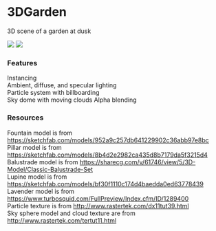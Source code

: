 # 3DGarden
3D scene of a garden at dusk

<img src="https://img.shields.io/badge/language-C%2B%2B-8800A7.svg"> <img src="https://img.shields.io/badge/DirectX-11-8800A7.svg">

### Features
Instancing  
Ambient, diffuse, and specular lighting  
Particle system with billboarding  
Sky dome with moving clouds
Alpha blending

### Resources
Fountain model is from https://sketchfab.com/models/952a9c257db641229902c36abb97e8bc  
Pillar model is from https://sketchfab.com/models/8b4d2e2982ca435d8b7179da5f3215d4  
Balustrade model is from https://sharecg.com/v/61746/view/5/3D-Model/Classic-Balustrade-Set  
Lupine model is from https://sketchfab.com/models/bf30f1110c174d4baedda0ed63778439  
Lavender model is from https://www.turbosquid.com/FullPreview/Index.cfm/ID/1289400  
Particle texture is from http://www.rastertek.com/dx11tut39.html  
Sky sphere model and cloud texture are from http://www.rastertek.com/tertut11.html
